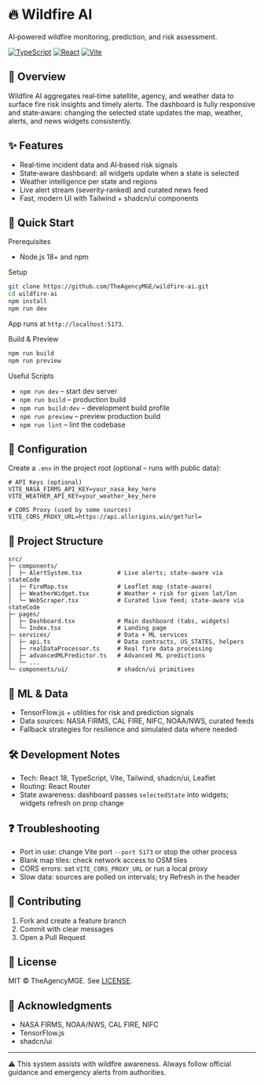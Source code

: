 # 🔥 Wildfire AI

AI‑powered wildfire monitoring, prediction, and risk assessment.

[![TypeScript](https://img.shields.io/badge/TypeScript-007ACC?logo=typescript&logoColor=white)](https://www.typescriptlang.org/)
[![React](https://img.shields.io/badge/React-20232A?logo=react&logoColor=61DAFB)](https://react.dev)
[![Vite](https://img.shields.io/badge/Vite-646CFF?logo=vite&logoColor=white)](https://vitejs.dev)

## 🌟 Overview

Wildfire AI aggregates real‑time satellite, agency, and weather data to surface fire risk insights and timely alerts. The dashboard is fully responsive and state‑aware: changing the selected state updates the map, weather, alerts, and news widgets consistently.

## ✨ Features

- Real‑time incident data and AI‑based risk signals
- State‑aware dashboard: all widgets update when a state is selected
- Weather intelligence per state and regions
- Live alert stream (severity‑ranked) and curated news feed
- Fast, modern UI with Tailwind + shadcn/ui components

## 🚀 Quick Start

Prerequisites
- Node.js 18+ and npm

Setup
```bash
git clone https://github.com/TheAgencyMGE/wildfire-ai.git
cd wildfire-ai
npm install
npm run dev
```
App runs at `http://localhost:5173`.

Build & Preview
```bash
npm run build
npm run preview
```

Useful Scripts
- `npm run dev` – start dev server
- `npm run build` – production build
- `npm run build:dev` – development build profile
- `npm run preview` – preview production build
- `npm run lint` – lint the codebase

## 🔧 Configuration

Create a `.env` in the project root (optional – runs with public data):
```env
# API Keys (optional)
VITE_NASA_FIRMS_API_KEY=your_nasa_key_here
VITE_WEATHER_API_KEY=your_weather_key_here

# CORS Proxy (used by some sources)
VITE_CORS_PROXY_URL=https://api.allorigins.win/get?url=
```

## 🧱 Project Structure
```
src/
├─ components/
│  ├─ AlertSystem.tsx          # Live alerts; state-aware via stateCode
│  ├─ FireMap.tsx              # Leaflet map (state-aware)
│  ├─ WeatherWidget.tsx        # Weather + risk for given lat/lon
│  └─ WebScraper.tsx           # Curated live feed; state-aware via stateCode
├─ pages/
│  ├─ Dashboard.tsx            # Main dashboard (tabs, widgets)
│  └─ Index.tsx                # Landing page
├─ services/                   # Data + ML services
│  ├─ api.ts                   # Data contracts, US_STATES, helpers
│  ├─ realDataProcessor.ts     # Real fire data processing
│  ├─ advancedMLPredictor.ts   # Advanced ML predictions
│  └─ ...
└─ components/ui/              # shadcn/ui primitives
```

## 🧠 ML & Data
- TensorFlow.js + utilities for risk and prediction signals
- Data sources: NASA FIRMS, CAL FIRE, NIFC, NOAA/NWS, curated feeds
- Fallback strategies for resilience and simulated data where needed

## 🛠 Development Notes
- Tech: React 18, TypeScript, Vite, Tailwind, shadcn/ui, Leaflet
- Routing: React Router
- State awareness: dashboard passes `selectedState` into widgets; widgets refresh on prop change

## ❓ Troubleshooting
- Port in use: change Vite port `--port 5173` or stop the other process
- Blank map tiles: check network access to OSM tiles
- CORS errors: set `VITE_CORS_PROXY_URL` or run a local proxy
- Slow data: sources are polled on intervals; try Refresh in the header

## 🤝 Contributing
1. Fork and create a feature branch
2. Commit with clear messages
3. Open a Pull Request

## 📄 License
MIT © TheAgencyMGE. See [LICENSE](LICENSE).

## 🙏 Acknowledgments
- NASA FIRMS, NOAA/NWS, CAL FIRE, NIFC
- TensorFlow.js
- shadcn/ui

---
⚠️ This system assists with wildfire awareness. Always follow official guidance and emergency alerts from authorities.
